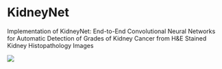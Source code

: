 # KidneyNet
Implementation of KidneyNet: End-to-End Convolutional Neural Networks for Automatic Detection  of Grades of  Kidney Cancer from H&E Stained Kidney
Histopathology Images 

![](./diagrams/encoder_aspp_decoder.png)
